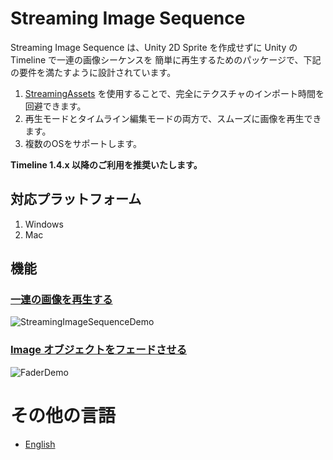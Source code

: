 # Streaming Image Sequence

Streaming Image Sequence は、Unity 2D Sprite を作成せずに Unity の Timeline で一連の画像シーケンスを
簡単に再生するためのパッケージで、下記の要件を満たすように設計されています。

1. [StreamingAssets](https://docs.unity3d.com/ja/current/Manual/StreamingAssets.html) 
   を使用することで、完全にテクスチャのインポート時間を回避できます。
1. 再生モードとタイムライン編集モードの両方で、スムーズに画像を再生できます。   
1. 複数のOSをサポートします。

**Timeline 1.4.x 以降のご利用を推奨いたします。**

## 対応プラットフォーム

1. Windows
2. Mac


## 機能

### [一連の画像を再生する](StreamingImageSequencePlayableAsset.md)
![StreamingImageSequenceDemo](../images/StreamingImageSequenceDemo.gif)


### [Image オブジェクトをフェードさせる](FaderPlayableAsset.md)
![FaderDemo](../images/FaderDemo.gif)


# その他の言語
- [English](../index.md)





